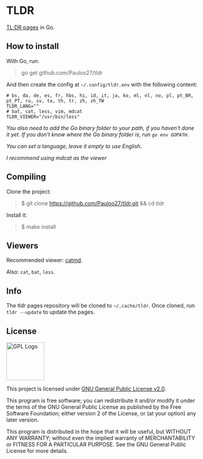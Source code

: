 # TLDR

[TL;DR pages](https://github.com/tldr-pages/tldr/) in Go.

## How to install
With Go, run:
> go get github.com/Pauloo27/tldr

And then create the config at `~/.config/tldr.env` with the following content:
```env
# bs, da, de, es, fr, hbs, hi, id, it, ja, ko, ml, nl, no, pl, pt_BR, pt_PT, ru, sv, ta, th, tr, zh, zh_TW
TLDR_LANG=""
# bat, cat, less, vim, mdcat
TLDR_VIEWER="/usr/bin/less"
```

_You also need to add the Go binary folder to your path, if you haven't done it yet._
_If you don't know where the Go binary folder is, run `go env GOPATH`._

_You can set a language, leave it empty to use English._

_I recommend using mdcat as the viewer_

## Compiling
Clone the project:
> $ git clone https://github.com/Pauloo27/tldr.git && cd tldr

Install it:
> $ make install

## Viewers
Recommended viewer: [catmd](https://www.archlinux.org/packages/community/x86_64/mdcat/).

Also: `cat`, `bat`, `less`.

## Info
The tldr pages repository will be cloned to `~/.cache/tldr`. 
Once cloned, run `tldr --update` to update the pages.

## License

<img src="https://i.imgur.com/AuQQfiB.png" alt="GPL Logo" height="100px" />

This project is licensed under [GNU General Public License v2.0](./LICENSE).

This program is free software; you can redistribute it and/or modify 
it under the terms of the GNU General Public License as published by 
the Free Software Foundation; either version 2 of the License, or
(at your option) any later version.

This program is distributed in the hope that it will be useful,
but WITHOUT ANY WARRANTY; without even the implied warranty of
MERCHANTABILITY or FITNESS FOR A PARTICULAR PURPOSE. See the
GNU General Public License for more details.

